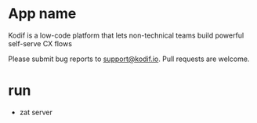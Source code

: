 # App name

Kodif is a low-code platform that lets non-technical teams build powerful self-serve CX flows

Please submit bug reports to [support@kodif.io](). Pull requests are welcome.


# run

* zat server

